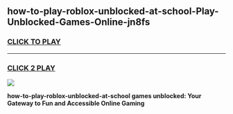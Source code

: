 
## how-to-play-roblox-unblocked-at-school-Play-Unblocked-Games-Online-jn8fs
<h3>
<a href="https://premium76.site?title=how-to-play-roblox-unblocked-at-school&ref=25A">CLICK TO PLAY</a></h3>
<hr>

<h3>
<a href="https://premium76.site?title=how-to-play-roblox-unblocked-at-school&ref=25A">CLICK 2 PLAY</a>
  
</h3>

<a href="https://premium76.site?title=how-to-play-roblox-unblocked-at-school&ref=25A"><img src="https://clearcache.store/games.png"></a>


**how-to-play-roblox-unblocked-at-school games unblocked: Your Gateway to Fun and Accessible Online Gaming**
